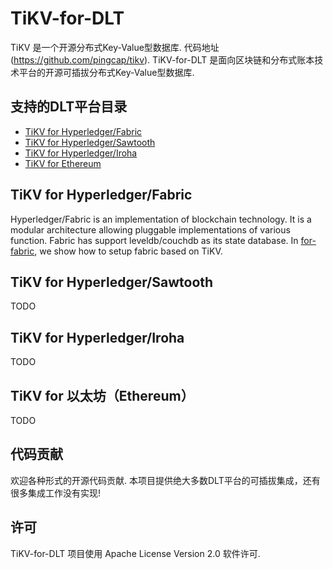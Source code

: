# TiKV-for-DLT

TiKV 是一个开源分布式Key-Value型数据库. 代码地址(https://github.com/pingcap/tikv).  TiKV-for-DLT 是面向区块链和分布式账本技术平台的开源可插拔分布式Key-Value型数据库.

## 支持的DLT平台目录

- [TiKV for Hyperledger/Fabric](#TiKV-for-Hyperledger/Fabric)
- [TiKV for Hyperledger/Sawtooth](#TiKV-for-Hyperledger/Sawtooth)
- [TiKV for Hyperledger/Iroha](#TiKV-for-Hyperledger/Iroha)
- [TiKV for Ethereum](#TiKV-for-Ethereum)

## TiKV for Hyperledger/Fabric

Hyperledger/Fabric is an implementation of blockchain technology. It is a modular architecture allowing pluggable implementations of various function.  Fabric has support leveldb/couchdb as its state database.
In [for-fabric](https://github.com/CBD-Forum/TiKV-for-DLT/blob/master/for-fabric/tikv-for-fabric.md), we show how to setup fabric based on TiKV.

## TiKV for Hyperledger/Sawtooth

TODO

## TiKV for Hyperledger/Iroha

TODO

## TiKV for 以太坊（Ethereum）

TODO

## 代码贡献

欢迎各种形式的开源代码贡献. 本项目提供绝大多数DLT平台的可插拔集成，还有很多集成工作没有实现! 

## 许可

TiKV-for-DLT 项目使用 Apache License Version 2.0 软件许可.
